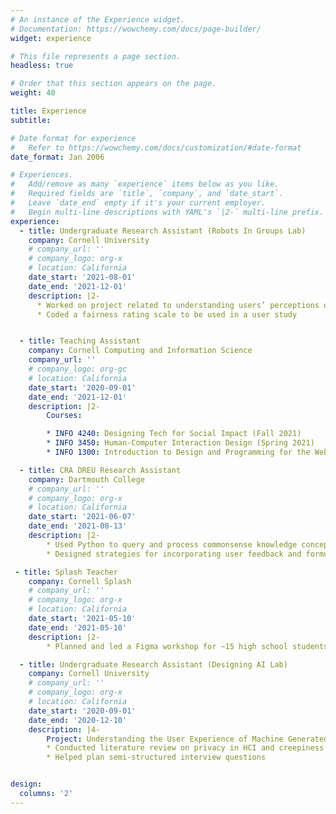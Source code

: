```yaml
---
# An instance of the Experience widget.
# Documentation: https://wowchemy.com/docs/page-builder/
widget: experience

# This file represents a page section.
headless: true

# Order that this section appears on the page.
weight: 40

title: Experience
subtitle:

# Date format for experience
#   Refer to https://wowchemy.com/docs/customization/#date-format
date_format: Jan 2006

# Experiences.
#   Add/remove as many `experience` items below as you like.
#   Required fields are `title`, `company`, and `date_start`.
#   Leave `date_end` empty if it's your current employer.
#   Begin multi-line descriptions with YAML's `|2-` multi-line prefix.
experience:
  - title: Undergraduate Research Assistant (Robots In Groups Lab)
    company: Cornell University
    # company_url: ''
    # company_logo: org-x
    # location: California
    date_start: '2021-08-01'
    date_end: '2021-12-01'
    description: |2-
      * Worked on project related to understanding users’ perceptions of fairness regarding AI work allocation in teams
      * Coded a fairness rating scale to be used in a user study


  - title: Teaching Assistant
    company: Cornell Computing and Information Science
    company_url: ''
    # company_logo: org-gc
    # location: California
    date_start: '2020-09-01'
    date_end: '2021-12-01'
    description: |2-
        Courses:

        * INFO 4240: Designing Tech for Social Impact (Fall 2021)
        * INFO 3450: Human-Computer Interaction Design (Spring 2021)
        * INFO 1300: Introduction to Design and Programming for the Web (Fall 2020)

  - title: CRA DREU Research Assistant
    company: Dartmouth College
    # company_url: ''
    # company_logo: org-x
    # location: California
    date_start: '2021-06-07'
    date_end: '2021-08-13'
    description: |2-
        * Used Python to query and process commonsense knowledge concepts and generate questionanswer pairs from text for AISpy, an agent capable of playing “I Spy” games
        * Designed strategies for incorporating user feedback and formulating output in a way that is valuable to children when the system fails

 - title: Splash Teacher
    company: Cornell Splash
    # company_url: ''
    # company_logo: org-x
    # location: California
    date_start: '2021-05-10'
    date_end: '2021-05-10'
    description: |2-
        * Planned and led a Figma workshop for ~15 high school students

  - title: Undergraduate Research Assistant (Designing AI Lab)
    company: Cornell University
    # company_url: ''
    # company_logo: org-x
    # location: California
    date_start: '2020-09-01'
    date_end: '2020-12-10'
    description: |4-
        Project: Understanding the User Experience of Machine Generated Language
        * Conducted literature review on privacy in HCI and creepiness
        * Helped plan semi-structured interview questions


design:
  columns: '2'
---
```

